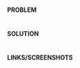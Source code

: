 #### PROBLEM
<!-- Provide description of the problem you are solving below: -->
```

```


#### SOLUTION
<!-- Provide description of the solution: -->
```

```


#### LINKS/SCREENSHOTS

